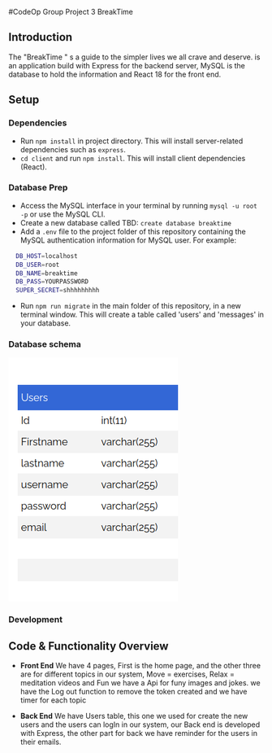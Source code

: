 #CodeOp Group Project 3 BreakTime

## Introduction

The "BreakTime " s a guide to the simpler lives we all crave and deserve. is an application build with Express for the backend server, MySQL is the database to hold the information and React 18 for the front end.

## Setup

### Dependencies

- Run `npm install` in project directory. This will install server-related dependencies such as `express`.
- `cd client` and run `npm install`. This will install client dependencies (React).

### Database Prep

- Access the MySQL interface in your terminal by running `mysql -u root -p` or use the MySQL CLI.
- Create a new database called TBD: `create database breaktime`
- Add a `.env` file to the project folder of this repository containing the MySQL authentication information for MySQL user. For example:

```bash
  DB_HOST=localhost
  DB_USER=root
  DB_NAME=breaktime
  DB_PASS=YOURPASSWORD
  SUPER_SECRET=shhhhhhhhh
```

- Run `npm run migrate` in the main folder of this repository, in a new terminal window. This will create a table called 'users' and 'messages' in your database.

### Database schema 
![Database schema](UsersTable.png)

### Development

## Code & Functionality Overview

- **Front End**
We have 4 pages, First is the home page, and the other three are for different topics in our system, Move = exercises, Relax = meditation videos and Fun we have a Api for funy images and jokes. we have the Log out function to remove the token created and we have timer for each topic

- **Back End**
We have  Users table, this one we used for create the new users and the users can logIn in our system, our Back end is developed with Express, the other part for back we have reminder for the users in their emails.